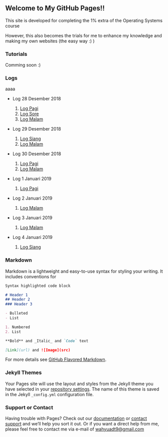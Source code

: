 ﻿## Welcome to My GitHub Pages!!

This site is developed for completing the 1% extra of the Operating Systems course

However, this also becomes the trials for me to enhance my knowledge and making my own websites (the easy way :) )

### Tutorials

Comming soon :) 

### Logs 
aaaa
- Log 28 Desember 2018
  1. [Log Pagi](2018/12/28/Log-Harian-Pagi.html)
  2. [Log Sore](2018/12/28/Log-Harian-Sore.html)
  3. [Log Malam](2018/12/28/Log-Harian-Malam.html)

- Log 29 Desember 2018
  1. [Log Siang](2018/12/29/Log-Harian-Siang.html)
  2. [Log Malam](2018/12/29/Log-Harian-Malam.html)

- Log 30 Desember 2018
  1. [Log Pagi](2018/12/30/Log-Harian-Pagi.html)
  2. [Log Malam](2018/12/30/Log-Harian-Malam.html)

- Log 1 Januari 2019
  1. [Log Pagi](2019/01/01/Log-Harian-Pagi.html)

- Log 2 Januari 2019
  1. [Log Malam](2019/01/02/Log-Harian-Malam.html)

- Log 3 Januari 2019
  1. [Log Malam](2019/01/03/Log-Harian-Malam.html)

- Log 4 Januari 2019
  1. [Log Siang](2019/01/04/Log-Harian-Siang.html)


### Markdown

Markdown is a lightweight and easy-to-use syntax for styling your writing. It includes conventions for

```markdown
Syntax highlighted code block

# Header 1
## Header 2
### Header 3

- Bulleted
- List

1. Numbered
2. List

**Bold** and _Italic_ and `Code` text

[Link](url) and ![Image](src)
```

For more details see [GitHub Flavored Markdown](https://guides.github.com/features/mastering-markdown/).

### Jekyll Themes

Your Pages site will use the layout and styles from the Jekyll theme you have selected in your [repository settings](https://github.com/wahyuadt/coba/settings). The name of this theme is saved in the Jekyll `_config.yml` configuration file.

### Support or Contact

Having trouble with Pages? Check out our [documentation](https://help.github.com/categories/github-pages-basics/) or [contact support](https://github.com/contact) and we’ll help you sort it out.
Or if you want a direct help from me, please feel free to contact me via e-mail of wahyuadt9@gmail.com